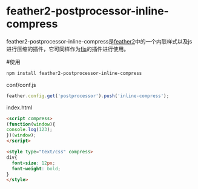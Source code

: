 feather2-postprocessor-inline-compress
======================
feather2-postprocessor-inline-compress是[feather2](http://github.com/feather-team/feather2)中的一个内联样式以及js进行压缩的插件，它可同样作为[fis](http://fis.baidu.com/)的插件进行使用。


#使用

```sh
npm install feather2-postprocessor-inline-compress
```

conf/conf.js
```js
feather.config.get('postprocessor').push('inline-compress');
```

index.html
```html
<script compress>
(function(window){
console.log(123);
})(window);
</script>

<style type="text/css" compress>
div{
  font-size: 12px;
  font-weight: bold;
}
</style>
```

